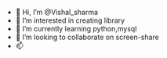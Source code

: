 - 👋 Hi, I’m @Vishal_sharma
- 👀 I’m interested in creating library
- 🌱 I’m currently learning python,mysql
- 💞️ I’m looking to collaborate on  screen-share
- 📫 

<!---
Coder-wis/Coder-wis is a ✨ special ✨ repository because its `README.md` (this file) appears on your GitHub profile.
You can click the Preview link to take a look at your changes.
--->
